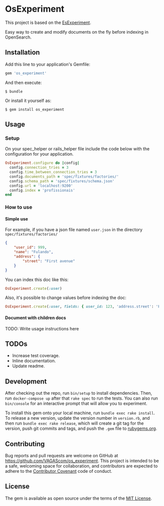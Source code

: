 # OsExperiment

This project is based on the [EsExperiment](https://github.com/VAGAScom/os_experiment/blob/master/README.md).

Easy way to create and modify documents on the fly before indexing in OpenSearch.

## Installation

Add this line to your application's Gemfile:

```ruby
gem 'os_experiment'
```

And then execute:

    $ bundle

Or install it yourself as:

    $ gem install os_experiment

## Usage


### Setup
On your spec_helper or rails_helper file include the code below with the configuration for your application.

```ruby
OsExperiment.configure do |config|
  config.connection_tries = 3
  config.time_between_connection_tries = 3
  config.documents_path = 'spec/fixtures/factories/'
  config.schema_path = 'spec/fixtures/schema.json'
  config.url = 'localhost:9200'
  config.index = 'profissionais'
end
```
### How to use

#### Simple use
For example, if you have a json file named `user.json` in the directory `spec/fixtures/factories/`
```json
{
    "user_id": 999,
    "name": "Fulando",
    "address": {
        "street": "First avenue"
    }
}
```
You can index this doc like this:
```Ruby
OsExperiment.create(:user)
```
Also, it's possible to change values before indexing the doc:
```Ruby
OsExperiment.create(:user, fields: { user_id: 123, 'address.street': 'Portland St.'})
```

#### Document with children docs
TODO: Write usage instructions here

## TODOs

- Increase test coverage.
- Inline documentation.
- Update readme.

## Development

After checking out the repo, run `bin/setup` to install dependencies. Then, run `docker-compose up` after that `rake spec` to run the tests. You can also run `bin/console` for an interactive prompt that will allow you to experiment.

To install this gem onto your local machine, run `bundle exec rake install`. To release a new version, update the version number in `version.rb`, and then run `bundle exec rake release`, which will create a git tag for the version, push git commits and tags, and push the `.gem` file to [rubygems.org](https://rubygems.org).

## Contributing

Bug reports and pull requests are welcome on GitHub at https://github.com/VAGAScom/os_experiment. This project is intended to be a safe, welcoming space for collaboration, and contributors are expected to adhere to the [Contributor Covenant](http://contributor-covenant.org) code of conduct.

## License

The gem is available as open source under the terms of the [MIT License](https://opensource.org/licenses/MIT).
